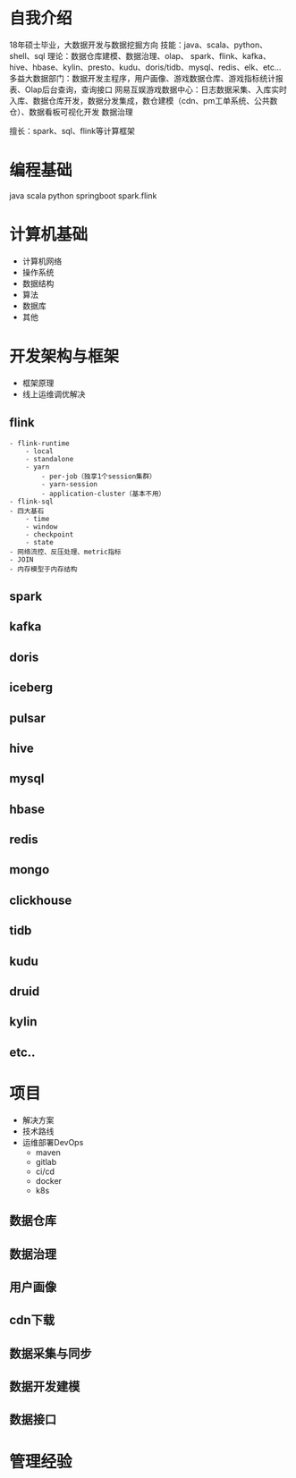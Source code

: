 
# 自我介绍

18年硕士毕业，大数据开发与数据挖掘方向
技能：java、scala、python、shell、sql
理论：数据仓库建模、数据治理、olap、
spark、flink、kafka、hive、hbase、kylin、presto、kudu、doris/tidb、mysql、redis、elk、etc...
多益大数据部门：数据开发主程序，用户画像、游戏数据仓库、游戏指标统计报表、Olap后台查询，查询接口
网易互娱游戏数据中心：日志数据采集、入库实时入库、数据仓库开发，数据分发集成，数仓建模（cdn、pm工单系统、公共数仓）、数据看板可视化开发
 数据治理

 擅长：spark、sql、flink等计算框架
# 编程基础
java
scala
python
springboot
spark.flink

# 计算机基础

- 计算机网络
- 操作系统
- 数据结构
- 算法
- 数据库
- 其他

# 开发架构与框架

- 框架原理
- 线上运维调优解决
## flink
    - flink-runtime
        - local
        - standalone
        - yarn
            - per-job（独享1个session集群）
            - yarn-session
            - application-cluster（基本不用）
    - flink-sql
    - 四大基石
        - time
        - window
        - checkpoint
        - state
    - 网络流控、反压处理、metric指标
    - JOIN
    - 内存模型于内存结构
## spark
## kafka
## doris
## iceberg
## pulsar
## hive
## mysql
## hbase
## redis
## mongo
## clickhouse
## tidb
## kudu
## druid
## kylin
## etc..

# 项目

- 解决方案
- 技术路线
- 运维部署DevOps
    - maven
    - gitlab
    - ci/cd
    - docker
    - k8s

## 数据仓库
## 数据治理
## 用户画像
## cdn下载
## 数据采集与同步
## 数据开发建模
## 数据接口


# 管理经验





